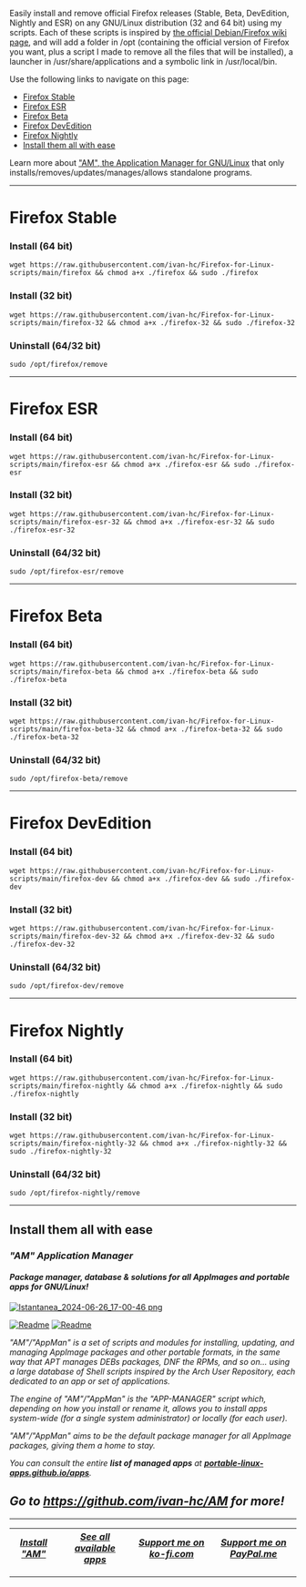 Easily install and remove official Firefox releases (Stable, Beta, DevEdition, Nightly and ESR) on any GNU/Linux distribution (32 and 64 bit) using my scripts.
Each of these scripts is inspired by [the official Debian/Firefox wiki page](https://wiki.debian.org/Firefox#From_Mozilla_binaries), and will add a folder in /opt (containing the official version of Firefox you want, plus a script I made to remove all the files that will be installed), a launcher in /usr/share/applications and a symbolic link in /usr/local/bin.

Use the following links to navigate on this page:

- [Firefox Stable](#firefox-stable)
- [Firefox ESR](#firefox-esr)
- [Firefox Beta](#firefox-beta)
- [Firefox DevEdition](#firefox-devedition)
- [Firefox Nightly](#firefox-nightly)
- [Install them all with ease](#install-them-all-with-ease)

Learn more about ["AM", the Application Manager for GNU/Linux](https://github.com/ivan-hc/AM-application-manager) that only installs/removes/updates/manages/allows standalone programs.

------------------------------------
# Firefox Stable
### Install (64 bit)
`wget https://raw.githubusercontent.com/ivan-hc/Firefox-for-Linux-scripts/main/firefox && chmod a+x ./firefox && sudo ./firefox`
### Install (32 bit)
`wget https://raw.githubusercontent.com/ivan-hc/Firefox-for-Linux-scripts/main/firefox-32 && chmod a+x ./firefox-32 && sudo ./firefox-32`
### Uninstall (64/32 bit)
`sudo /opt/firefox/remove`

------------------------------------
# Firefox ESR
### Install (64 bit)
`wget https://raw.githubusercontent.com/ivan-hc/Firefox-for-Linux-scripts/main/firefox-esr && chmod a+x ./firefox-esr && sudo ./firefox-esr`
### Install (32 bit)
`wget https://raw.githubusercontent.com/ivan-hc/Firefox-for-Linux-scripts/main/firefox-esr-32 && chmod a+x ./firefox-esr-32 && sudo ./firefox-esr-32`
### Uninstall (64/32 bit)
`sudo /opt/firefox-esr/remove`

------------------------------------
# Firefox Beta
### Install (64 bit)
`wget https://raw.githubusercontent.com/ivan-hc/Firefox-for-Linux-scripts/main/firefox-beta && chmod a+x ./firefox-beta && sudo ./firefox-beta`
### Install (32 bit)
`wget https://raw.githubusercontent.com/ivan-hc/Firefox-for-Linux-scripts/main/firefox-beta-32 && chmod a+x ./firefox-beta-32 && sudo ./firefox-beta-32`
### Uninstall (64/32 bit)
`sudo /opt/firefox-beta/remove`

------------------------------------
# Firefox DevEdition
### Install (64 bit)
`wget https://raw.githubusercontent.com/ivan-hc/Firefox-for-Linux-scripts/main/firefox-dev && chmod a+x ./firefox-dev && sudo ./firefox-dev`
### Install (32 bit)
`wget https://raw.githubusercontent.com/ivan-hc/Firefox-for-Linux-scripts/main/firefox-dev-32 && chmod a+x ./firefox-dev-32 && sudo ./firefox-dev-32`
### Uninstall (64/32 bit)
`sudo /opt/firefox-dev/remove`

------------------------------------
# Firefox Nightly
### Install (64 bit)
`wget https://raw.githubusercontent.com/ivan-hc/Firefox-for-Linux-scripts/main/firefox-nightly && chmod a+x ./firefox-nightly && sudo ./firefox-nightly`
### Install (32 bit)
`wget https://raw.githubusercontent.com/ivan-hc/Firefox-for-Linux-scripts/main/firefox-nightly-32 && chmod a+x ./firefox-nightly-32 && sudo ./firefox-nightly-32`
### Uninstall (64/32 bit)
`sudo /opt/firefox-nightly/remove`

------------------------------------------------------------------------

## Install them all with ease

### *"*AM*" Application Manager* 
#### *Package manager, database & solutions for all AppImages and portable apps for GNU/Linux!*

[![Istantanea_2024-06-26_17-00-46 png](https://github.com/ivan-hc/AM/assets/88724353/671f5eb0-6fb6-4392-b45e-af0ea9271d9b)](https://github.com/ivan-hc/AM)

[![Readme](https://img.shields.io/github/stars/ivan-hc/AM?label=%E2%AD%90&style=for-the-badge)](https://github.com/ivan-hc/AM/stargazers) [![Readme](https://img.shields.io/github/license/ivan-hc/AM?label=&style=for-the-badge)](https://github.com/ivan-hc/AM/blob/main/LICENSE)

*"AM"/"AppMan" is a set of scripts and modules for installing, updating, and managing AppImage packages and other portable formats, in the same way that APT manages DEBs packages, DNF the RPMs, and so on... using a large database of Shell scripts inspired by the Arch User Repository, each dedicated to an app or set of applications.*

*The engine of "AM"/"AppMan" is the "APP-MANAGER" script which, depending on how you install or rename it, allows you to install apps system-wide (for a single system administrator) or locally (for each user).*

*"AM"/"AppMan" aims to be the default package manager for all AppImage packages, giving them a home to stay.*

*You can consult the entire **list of managed apps** at [**portable-linux-apps.github.io/apps**](https://portable-linux-apps.github.io/apps).*

## *Go to *https://github.com/ivan-hc/AM* for more!*

------------------------------------------------------------------------

| [***Install "AM"***](https://github.com/ivan-hc/AM) | [***See all available apps***](https://portable-linux-apps.github.io) | [***Support me on ko-fi.com***](https://ko-fi.com/IvanAlexHC) | [***Support me on PayPal.me***](https://paypal.me/IvanAlexHC) |
| - | - | - | - |

------------------------------------------------------------------------
